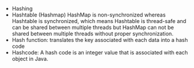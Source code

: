 
- Hashing
- Hashtable (Hashmap)
  HashMap is non-synchronized whereas Hashtable is synchronized, which means Hashtable is thread-safe and can be shared
  between multiple threads but HashMap can not be shared between multiple threads without proper synchronization.
- Hash function: translates the key associated with each data into a hash code
- Hashcode: A hash code is an integer value that is associated with each object in Java.
  